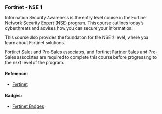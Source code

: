 ### Fortinet - NSE 1

Information Security Awareness is the entry level course in the Fortinet Network Security Expert (NSE) program. This course outlines today’s cyberthreats and advises how you can secure your information.

This course also provides the foundation for the NSE 2 level, where you learn about Fortinet solutions.

Fortinet Sales and Pre-Sales associates, and Fortinet Partner Sales and Pre-Sales associates are required to complete this course before progressing to the next level of the program.

#### Reference:
- [Fortinet](https://training.fortinet.com/)

#### Badges:
- [Fortinet Badges](https://www.credly.com/badges/91d68529-a712-482c-af11-14102d23605b)
